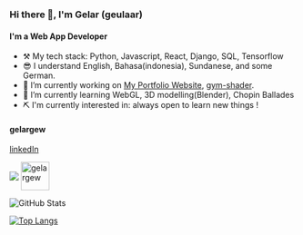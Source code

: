 ### Hi there 👋, I'm Gelar (geulaar)

<!--
**gelargew/gelargew** is a ✨ _special_ ✨ repository because its `README.md` (this file) appears on your GitHub profile.

Here are some ideas to get you started:


- 👯 I’m looking to collaborate on ...
- 🤔 I’m looking for help with ...
- 💬 Ask me about ...
- 📫 How to reach me: ...
- 😄 Pronouns: ...
- ⚡ Fun fact: ...
-->

#### I'm a Web App Developer

- ⚒️ My tech stack: Python, Javascript, React, Django, SQL, Tensorflow
- 😎 I understand English, Bahasa(indonesia), Sundanese, and some German.
- 🔭 I’m currently working on [My Portfolio Website](https://gelar.vercel.app/), [gym-shader](https://gelargym-glsl.vercel.app/mosaic/).
- 🌱 I’m currently learning  WebGL, 3D modelling(Blender), Chopin Ballades
- ⛏ I'm currently interested in: always open to learn new things !

#### gelargew
[linkedIn](https://www.linkedin.com/in/gelargew/)

<a href="https://www.codewars.com/users/gelar" target="blank"><img src="https://www.codewars.com/users/gelar/badges/large" align="center" ></a>
<a href="https://www.hackerrank.com/gelargew" target="blank"><img align="center" src="https://cdn.jsdelivr.net/npm/simple-icons@3.0.1/icons/hackerrank.svg" alt="gelargew" height="50" /></a>

<p><img src="https://github-readme-stats.vercel.app/api?username=gelargew&hide=issues&amp;show_icons=true&theme=merko&hide_border=true" alt="GitHub Stats"></p>

[![Top Langs](https://github-readme-stats.vercel.app/api/top-langs/?username=gelargew&layout=compact&theme=merko&hide_border=true)](https://github.com/gelargew)

